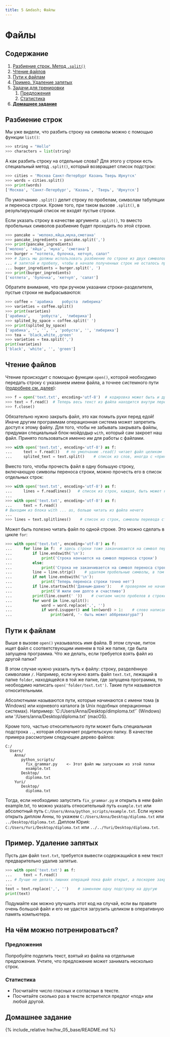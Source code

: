 ```yaml
---
title: 5 &mdash; Файлы
---
```


# Файлы

## Содержание

1. [Разбиение строк. Метод `.split()`](#разбиение-строк)
1. [Чтение файлов](#чтение-файлов)
1. [Пути к файлам](#пути-к-файлам)
1. [Пример. Удаление запятых](#пример-удаление-запятых)
1. [Задачи для тренировки](#на-чём-можно-потренироваться)
    1. [Предложения](#предложения)
    1. [Статистика](#статистика)
2. [**Домашнее задание**](#домашнее-задание)


## Разбиение строк

Мы уже видели, что разбить строку на символы можно с помощью функции `list()`:

```python
>>> string = "Hello"
>>> characters = list(string)
```

А как разбить строку на отдельные слова? Для этого у строки есть специальный метод `.split()`, который возвращает список подстрок:

```python
>>> cities = 'Москва Санкт-Петербург Казань Тверь Иркутск'
>>> words = cities.split()
>>> print(words)
['Москва', 'Санкт-Петербург', 'Казань', 'Тверь', 'Иркутск']
```

По умолчанию `.split()` делит строку по пробелам, символам табуляции и переноса строки.
Кроме того, при таком вызове `.split()`, в результирующий список не входят пустые строки.

Если указать строку в качестве аргумента `.split()`, то вместо пробельных символов разбиение будет проходить по этой строке.

```python
>>> pancake = 'молоко,яйца,мука,сметана'
>>> pancake_ingredients = pancake.split(',')
>>> print(pancake_ingredients)
['молоко', 'яйца', 'мука', 'сметана']
>>> burger = "котлета, булочка, кетчуп, салат"
>>> # Здесь мы должны использовать разбиение по строке из двух символов:
... # запятой и пробелу, чтобы в начале полученных строк не осталось пробелов:
... buger_ingredients = burger.split(', ')
>>> print(burger_ingredients)
['котлета', 'булочка', 'кетчуп', 'салат']
```

Обратите внимание, что при ручном указании строки-разделителя, пустые строки не выбрасываются:

```python
>>> coffee = 'арабика    робуста  либерика'
>>> varieties = coffee.split()
>>> print(varieties)
['арабика',    'робуста',  'либерика']
>>> splited_by_space = coffee.split(' ')
>>> print(splited_by_space)
['арабика', '', '', '', 'робуста', '', 'либерика']
>>> tea = 'black,white,,green'
>>> varieties = tea.split(',')
print(varieties)
['black', 'white', '', 'green']
```

## Чтение файлов

Чтение происходит с помощью функции `open()`, которой необходимо передать строку с указанием имени файла, а точнее системного пути ([подробнее см. далее](#Пути-к-файлам)):

```python
>>> f = open('text.txt', encoding='utf-8')  # кодировка может быть и другой, но с UTF-8 работать приятнее
>>> text = f.read()  # Теперь весь текст из файла находится внутри переменной text
>>> f.close()
```

Обязательно нужно закрыть файл, это как помыть руки перед едой! Иначе другим программам операционная система может запретить доступ к этому файлу. Для того, чтобы не забывать закрывать файлы, придуман специальный блок-мойдодыр `with`, который сам закроет наш файл. Принято пользоваться именно им для работы с файлами.

```python
>>> with open('text.txt', encoding='utf-8') as f:
...     text = f.read())   # по умолчанию .read() читает файл целиком
...     splited_text = text.split()    # список из слов, иногда с «прилипшими» знаками препинания
```

Вместо того, чтобы прочесть файл в одну большую строку, включающую символы переноса строки, можно прочесть его в список отдельных строк:

```python
>>> with open('text.txt', encoding='utf-8') as f:
...     lines = f.readlines()   # список из строк, каждая, быть может кроме последней, заканчивается символом переноса строки
...
>>> with open('text.txt', encoding='utf-8') as f:
...     text = f.read()
# Выходим из блока with ... as, больше читать из файла нечего
...
>>> lines = text.splitlines()    # список из строк, символы перевода строки отброшены
```

Может быть полезно читать файл по одной строке. Это можно сделать в цикле `for`:

```python
>>> with open('text.txt', encoding='utf-8') as f:
...     for line in f:  # здесь строки тоже заканчиваются на символ переноса строки
...         if line.endswith('\n'):
...             print('Строка кончается на символ переноса строки')
...         else:
...             print('Строка не заканчивается на символ переноса строки')
...         line = line.strip()    # удаляем пробельные символы, в том числе перенос строки, сначала и сконца строки
...         if not line.endswith('\n'):
...             print('Теперь переноса строки точно нет')
...         if line.startswith('Давным-давно'):    # проверяем не начинается ли строка с данной строки
...             print('И жили они долго и счастливо')
...         print(line.count(' '))    # считаем число пробелов в строке
...         for word in line.split():
...             word = word.replace('.', '')
...             if word.isupper() and len(word) > 1:    # слово написано заглавными буквами, .islower() - наоборот
...                 print(word, '- быть может аббревиатура?')
```

## Пути к файлам

Выше в вызове `open()` указывалось имя файла. В этом случае, питон ищет файл с соответствующим именем в той же папке, где была запущена программа. Что же делать, если требуется взять файл из другой папки?

В этом случае нужно указать путь к файлу: строку, разделённую символами `/`. Например, если нужно взять файл `text.txt`, лежащий в папке `folder`, находящейся в той же папке, где запущена программа, то необходимо написать `open('folder/text.txt')`. Такие пути называются относительными.

Абсолютными называются пути, которые начинаются с имени тома (в Windows) или корневого каталога (в Unix подобных операционных системах). Например: 'C:/Users/Anna/Desktop/dimploma.txt'` (Windows) или '/Users/anna/Desktop/diploma.txt' (macOS).

Кроме того, частью относительного пути может быть специальная подстрока `..`, которая обозначает родительскую папку. В качестве примера рассмотрим следующее дерево файлов:

```
C:/
  Users/
    Anna/
       python_scripts/
         fix_grammar.py    <- Этот файл мы запускаем из этой папки
         example.txt
       Desktop/
         diploma.txt
    Yuri/
       Desktop/
         diploma.txt
```

Тогда, если необходимо запустить `fix_grammar.py` и открыть в нем файл example.txt, то можно указать относительный путь `example.txt` или абсолютный путь `C:/Users/Anna/python_scripts/example.txt`. Если нужно открыть диплом Анны, то укажем `C:/Users/Anna/Desktop/diploma.txt` или `../Desktop/diploma.txt`. Диплом Юрия: `C:/Users/Yuri/Desktop/diploma.txt` или `../../Yuri/Desktop/diploma.txt`.


## Пример. Удаление запятых

Пусть дан файл `text.txt`, требуется вывести содержащийся в нем текст предварительно удалив запятые.

```python
>>> with open('text.txt') as f:
...     text = f.read()
... # Лучше не делать лишних операций пока файл открыт, а поскорее закрыть его
...
text = text.replace(',', '')    # заменяем одну подстроку на другую
print(text)
```

Подумайте как можно улучшить этот код на случай, если вы правите очень большой файл и его не удастся загрузить целиком в оперативную память компьютера.

## На чём можно потренироваться?

### Предложения
Попробуйте поделить текст, взятый из файла на отдельные предложения. Учтите, что предложение может занимать несколько строк.

### Статистика
* Посчитайте число гласных и согласных в тексте.
* Посчитайте сколько раз в тексте встретился предлог «под» или любой другой.

## Домашнее задание

{% include_relative hw/hw_05_base/README.md %}

